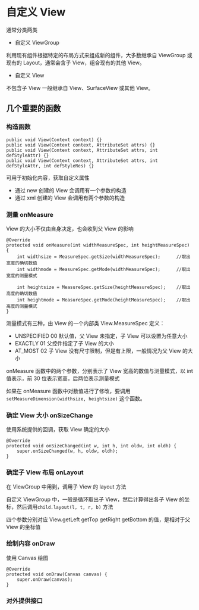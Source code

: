 # 自定义 View

通常分类两类

- 自定义 ViewGroup

利用现有组件根据特定的布局方式来组成新的组件，大多数继承自 ViewGroup 或现有的 Layout，通常会含子 View，组合现有的其他 View。

- 自定义 View

不包含子 View 一般继承自 View、SurfaceView 或其他 View。

## 几个重要的函数

### 构造函数

```
public void View(Context context) {}
public void View(Context context, AttributeSet attrs) {}
public void View(Context context, AttributeSet attrs, int defStyleAttr) {}
public void View(Context context, AttributeSet attrs, int defStyleAttr, int defStyleRes) {}
```

可用于初始化内容，获取自定义属性

- 通过 new 创建的 View 会调用有一个参数的构造
- 通过 xml 创建的 View 会调用有两个参数的构造

### 测量 onMeasure

View 的大小不仅由自身决定，也会收到父 View 的影响

```
@Override
protected void onMeasure(int widthMeasureSpec, int heightMeasureSpec) {
    int widthsize = MeasureSpec.getSize(widthMeasureSpec);      //取出宽度的确切数值
    int widthmode = MeasureSpec.getMode(widthMeasureSpec);      //取出宽度的测量模式

    int heightsize = MeasureSpec.getSize(heightMeasureSpec);    //取出高度的确切数值
    int heightmode = MeasureSpec.getMode(heightMeasureSpec);    //取出高度的测量模式
}
```

测量模式有三种，由 View 的一个内部类 View.MeasureSpec 定义：

- UNSPECIFIED 00 默认值，父 View 未指定，子 View 可以设置为任意大小
- EXACTLY 01 父控件指定了子 View 的大小
- AT_MOST 02 子 View 没有尺寸限制，但是有上限，一般情况为父 View 的大小

onMeasure 函数中的两个参数，分别表示了 View 宽高的数值与测量模式，以 int 值表示，前 30 位表示宽高，后两位表示测量模式

如果在 onMeasure 函数中对数值进行了修改，要调用 `setMeasureDimension(widthsize, heightsize)` 这个函数。

### 确定 View 大小 onSizeChange

使用系统提供的回调，获取 View 确定的大小

```
@Override
protected void onSizeChanged(int w, int h, int oldw, int oldh) {
    super.onSizeChanged(w, h, oldw, oldh);
}
```

### 确定子 View 布局 onLayout

在 ViewGroup 中用到，调用子 View 的 layout 方法

自定义 ViewGroup 中，一般是循环取出子 View，然后计算得出各子 View 的坐标，然后调用`child.layout(l, t, r, b)` 方法

四个参数分别对应 View.getLeft getTop getRight getBottom 的值，是相对于父 View 的坐标值

### 绘制内容 onDraw

使用 Canvas 绘图

```
@Override
protected void onDraw(Canvas canvas) {
    super.onDraw(canvas);
}
```

### 对外提供接口